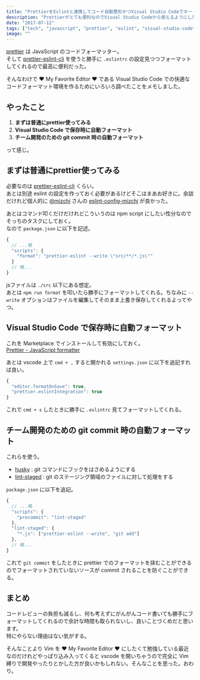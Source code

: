 ```yaml
---
title: "PrettierをEslintと連携してコード自動整形かつVisual Studio Codeでオートフォーマットする"
description: "Prettierがとても便利なのでVisual Studio Codeから使えるようにした。"
date: "2017-07-12"
tags: ["tech", "javascript", "prettier", "eslint", "visual-studio-code"]
image: ""
---
```


[prettier](https://github.com/prettier/prettier) は JavaScript のコードフォーマッター。  
そして [prettier-eslint-cli](https://github.com/prettier/prettier-eslint-cli) を使うと勝手に `.eslintrc` の設定見つつフォーマットしてくれるので最高に便利だった。

そんなわけで :heart: My Favorite Editor :heart: である Visual Studio Code での快適なコードフォーマット環境を作るためにいろいろ調べたことをメモしました。

## やったこと

1. **まずは普通にprettier使ってみる**
2. **Visual Studio Code で保存時に自動フォーマット**
3. **チーム開発のための git commit 時の自動フォーマット**

って感じ。

## まずは普通にprettier使ってみる

必要なのは [prettier-eslint-cli](https://github.com/prettier/prettier-eslint-cli) くらい。  
あとは別途 eslint の設定を作っておく必要があるけどそこはまあお好きに。余談だけれど個人的に [@mizchi](https://twitter.com/mizchi) さんの [eslint-config-mizchi](https://github.com/mizchi/eslint-config-mizchi) が良かった。

あとはコマンド叩くだけだけれどこういうのは npm script にしたい性分なのでそっちのタスクにしておく。  
なので `package.json` に以下を記述。

```js
{
  // ...略
  "scripts": {
    "format": "prettier-eslint --write \"src/**/*.js\""
  }
  // 略...
}
```

jsファイルは `./src` 以下にある想定。  
あとは `npm run format` を叩いたら勝手にフォーマットしてくれる。ちなみに `--write` オプションはファイルを編集してそのまま上書き保存してくれるよってやつ。

## Visual Studio Code で保存時に自動フォーマット

これを Marketplace でインストールして有効にしておく。  
[Prettier - JavaScript formatter](https://marketplace.visualstudio.com/items?itemName=esbenp.prettier-vscode)

あとは vscode 上で `cmd + ,` すると開かれる `settings.json` に以下を追記すれば良い。

```js
{
  "editor.formatOnSave": true,
  "prettier.eslintIntegration": true
}
```

これで `cmd + s` したときに勝手に `.eslintrc` 見てフォーマットしてくれる。

## チーム開発のための git commit 時の自動フォーマット

これらを使う。

* [husky](https://github.com/typicode/husky) : git コマンドにフックをはさめるようにする
* [lint-staged](https://github.com/okonet/lint-staged) : git のステージング領域のファイルに対して処理をする

`package.json` に以下を追記。

```js
{
  // ...略
  "scripts": {
    "precommit": "lint-staged"
  },
  "lint-staged": {
    "*.js": ["prettier-eslint --write", "git add"]
  },
  // 略...
}
```

これで `git commit` をしたときに prettier でのフォーマットを挟むことができるのでフォーマットされていないソースが commit されることを防ぐことができる。

## まとめ

コードレビューの負担も減るし、何も考えずにがんがんコード書いても勝手にフォーマットしてくれるので余計な時間も取られないし、良いことづくめだと思います。  
特にやらない理由はない気がする。

そんなことより Vim を :heart: My Favorite Editor :heart: にしたくて勉強している最近なのだけれどやっぱり込み入ってくると vscode を開いちゃうので完全に Vim 縛りで開発やったりとかした方が良いかもしれない。そんなことを思った。おわり。
